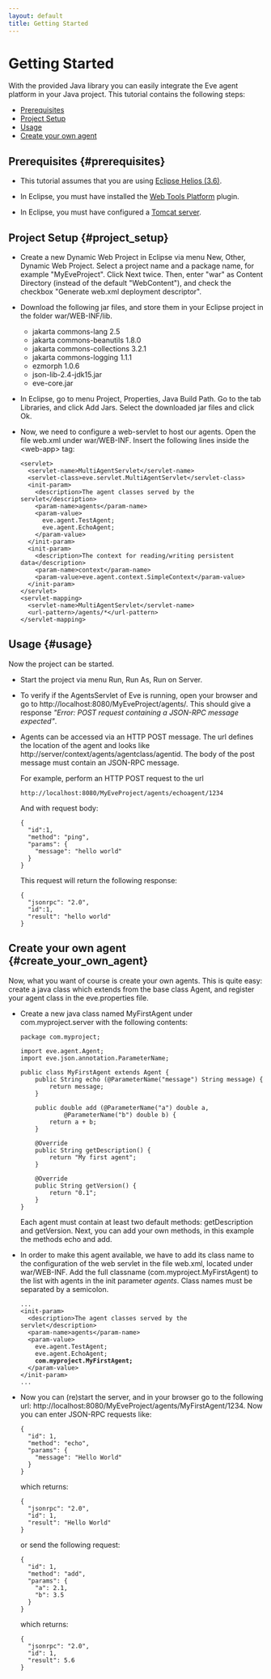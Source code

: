 ```yaml
---
layout: default
title: Getting Started
---
```


# Getting Started

With the provided Java library you can easily integrate the Eve agent platform
in your Java project. This tutorial contains the following steps:

* [Prerequisites](#prerequisites)
* [Project Setup](#project_setup)
* [Usage](#usage)
* [Create your own agent](#create_your_own_agent)


## Prerequisites {#prerequisites}

* This tutorial assumes that you are using [Eclipse Helios (3.6)](http://www.eclipse.org/helios/).

* In Eclipse, you must have installed the 
  [Web Tools Platform](http://download.eclipse.org/webtools/repository/helios/) plugin.

* In Eclipse, you must have configured a [Tomcat server](http://tomcat.apache.org/).


## Project Setup {#project_setup}

* Create a new Dynamic Web Project in Eclipse via menu New, Other, 
  Dynamic Web Project. Select a project name and a package name, 
  for example "MyEveProject". Click Next twice. Then, enter "war" as 
  Content Directory (instead of the default "WebContent"), and check the 
  checkbox "Generate web.xml deployment descriptor".
  
* Download the following jar files, and store them in your Eclipse project
  in the folder war/WEB-INF/lib.

  * jakarta commons-lang 2.5
  * jakarta commons-beanutils 1.8.0
  * jakarta commons-collections 3.2.1
  * jakarta commons-logging 1.1.1
  * ezmorph 1.0.6
  * json-lib-2.4-jdk15.jar
  * eve-core.jar
  
* In Eclipse, go to menu Project, Properties, Java Build Path. 
  Go to the tab Libraries, and click Add Jars. Select the downloaded 
  jar files and click Ok.
    
* Now, we need to configure a web-servlet to host our agents. 
  Open the file web.xml under war/WEB-INF. Insert the following lines
  inside the &lt;web-app&gt; tag:
  <pre><code>&lt;servlet&gt;
    &lt;servlet-name&gt;MultiAgentServlet&lt;/servlet-name&gt;
    &lt;servlet-class&gt;eve.servlet.MultiAgentServlet&lt;/servlet-class&gt;
    &lt;init-param&gt;
      &lt;description&gt;The agent classes served by the servlet&lt;/description&gt; 
      &lt;param-name&gt;agents&lt;/param-name&gt;
      &lt;param-value&gt;
        eve.agent.TestAgent;        
        eve.agent.EchoAgent;
      &lt;/param-value&gt;
    &lt;/init-param&gt;   
    &lt;init-param&gt;
      &lt;description&gt;The context for reading/writing persistent data&lt;/description&gt; 
      &lt;param-name&gt;context&lt;/param-name&gt;
      &lt;param-value&gt;eve.agent.context.SimpleContext&lt;/param-value&gt;
    &lt;/init-param&gt;
  &lt;/servlet&gt;
  &lt;servlet-mapping&gt;
    &lt;servlet-name&gt;MultiAgentServlet&lt;/servlet-name&gt;
    &lt;url-pattern&gt;/agents/*&lt;/url-pattern&gt;
  &lt;/servlet-mapping&gt;
  </code></pre>

  <!-- TODO: explain the configuration parameters -->

## Usage {#usage}

Now the project can be started.

* Start the project via menu Run, Run As, Run on Server.
  
* To verify if the AgentsServlet of Eve is running, open your browser and
  go to http://localhost:8080/MyEveProject/agents/.
  This should give a response *"Error: POST request containing a JSON-RPC 
  message expected"*.
  
* Agents can be accessed via an HTTP POST message. The url defines 
  the location of the agent and looks like 
  http://server/context/agents/agentclass/agentid.
  The body of the post message must contain an JSON-RPC message.

  For example, perform an HTTP POST request to the url
  <pre><code>http://localhost:8080/MyEveProject/agents/echoagent/1234</code></pre>
  
  And with request body:
  <pre><code>{
    "id":1, 
    "method": "ping",
    "params": {
      "message": "hello world"
    }
  }</code></pre>
  
  This request will return the following response:
  <pre><code>{
    "jsonrpc": "2.0",
    "id":1,
    "result": "hello world"
  }</code></pre>



## Create your own agent {#create_your_own_agent}

Now, what you want of course is create your own agents. This is quite easy:
create a java class which extends from the base class Agent, and register
your agent class in the eve.properties file.


* Create a new java class named MyFirstAgent under com.myproject.server with the 
  following contents:
  
  <pre><code>package com.myproject;

  import eve.agent.Agent;
  import eve.json.annotation.ParameterName;

  public class MyFirstAgent extends Agent {
      public String echo (@ParameterName("message") String message) {
          return message;	
      }

      public double add (@ParameterName("a") double a, 
              @ParameterName("b") double b) {
          return a + b;	
      }

      @Override
      public String getDescription() {
          return "My first agent";
      }

      @Override
      public String getVersion() {
          return "0.1";
      }
  }
  </code></pre>
  
  Each agent must contain at least two default methods: getDescription 
  and getVersion. Next, you can add your own methods, in this example the 
  methods echo and add. 

* In order to make this agent available, we have to add its class name to
  the configuration of the web servlet in the file web.xml, 
  located under war/WEB-INF. Add the full classname 
  (com.myproject.MyFirstAgent) to the list with agents in the init parameter
  *agents*. Class names must be separated by a semicolon. 
  <pre><code>...
  &lt;init-param&gt;
    &lt;description&gt;The agent classes served by the servlet&lt;/description&gt; 
    &lt;param-name&gt;agents&lt;/param-name&gt;
    &lt;param-value&gt;
      eve.agent.TestAgent;        
      eve.agent.EchoAgent;
      <b>com.myproject.MyFirstAgent;</b>
    &lt;/param-value&gt;
  &lt;/init-param&gt;     
  ...
  </code></pre>

* Now you can (re)start the server, and in your browser go to the following
  url: http://localhost:8080/MyEveProject/agents/MyFirstAgent/1234. 
  Now you can enter JSON-RPC requests like:
  <pre><code>{
    "id": 1, 
    "method": "echo", 
    "params": {
      "message": "Hello World"
    }
  }</code></pre>
  which returns:
  <pre><code>{
    "jsonrpc": "2.0",
    "id": 1,
    "result": "Hello World"
  }</code></pre>

  or send the following request:
  <pre><code>{
    "id": 1, 
    "method": "add", 
    "params": {
      "a": 2.1, 
      "b": 3.5
    }
  }</code></pre>
  which returns:
  <pre><code>{
    "jsonrpc": "2.0",
    "id": 1,
    "result": 5.6
  }</code></pre>

